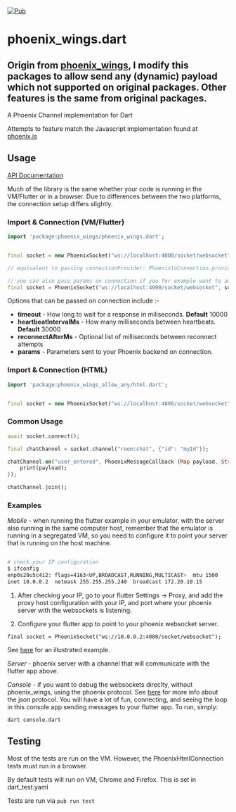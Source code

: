 [![Pub](https://img.shields.io/pub/v/phoenix_wings.svg?style=flat-square)](https://pub.dartlang.org/packages/phoenix_wings)


# phoenix_wings.dart

## Origin from [phoenix_wings](https://github.com/mfeckie/phoenix_wings), I modify this packages to allow send any (dynamic) payload which not supported on original packages. Other features is the same from original packages.

A Phoenix Channel implementation for Dart

Attempts to feature match the Javascript implementation found at [phoenix.js](https://github.com/phoenixframework/phoenix/blob/master/assets/js/phoenix.js)

## Usage

[API Documentation](https://pub.dartlang.org/documentation/phoenix_wings/latest/)

Much of the library is the same whether your code is running in the VM/Flutter or in a browser. Due to differences between the two platforms, the connection setup differs slightly.

### Import & Connection (VM/Flutter)

```dart
import 'package:phoenix_wings/phoenix_wings.dart';


final socket = new PhoenixSocket("ws://localhost:4000/socket/websocket");

// equivalent to passing connectionProvider: PhoenixIoConnection.provider

// you can also pass params on connection if you for example want to authenticate using a user token like
final socket = PhoenixSocket("ws://localhost:4000/socket/websocket", socketOptions: PhoenixSocketOptions(params: {"user_token":  'user token here'}, ));
```
Options that can be passed on connection include :-
- **timeout** - How long to wait for a response in miliseconds. **Default** 10000
- **heartbeatIntervalMs** - How many milliseconds between heartbeats. **Default** 30000
- **reconnectAfterMs** - Optional list of milliseconds between reconnect attempts
- **params** - Parameters sent to your Phoenix backend on connection.

### Import & Connection (HTML)

```dart
import 'package:phoenix_wings_allow_any/html.dart';


final socket = new PhoenixSocket("ws://localhost:4000/socket/websocket", connectionProvider: PhoenixHtmlConnection.provider);

```

### Common Usage

```dart
await socket.connect();

final chatChannel = socket.channel("room:chat", {"id": "myId"});

chatChannel.on("user_entered", PhoenixMessageCallback (Map payload, String _ref, String, _joinRef) {
    print(payload);
});

chatChannel.join();
```

### Examples

*Mobile* - when running the flutter example in your emulator, with the server
also running in the same computer host, remember that the emulator is running 
in a segregated VM, so you need to configure it to point your server that is
running on the host machine.

```bash

# check your IP configuration
$ ifconfig
enp0s20u5c4i2: flags=4163<UP,BROADCAST,RUNNING,MULTICAST>  mtu 1500
inet 10.0.0.2  netmask 255.255.255.240  broadcast 172.20.10.15
```

1. After checking your IP, go to your flutter Settings -> Proxy, and add the proxy
host configuration with your IP, and port where your phoenix server with the
websockets is listening.

2. Configure your flutter app to point to your phoenix websocket server.
```
final socket = PhoenixSocket("ws://10.0.0.2:4000/socket/websocket");
```
See
[here](https://stackoverflow.com/questions/6760585/accessing-localhostport-from-android-emulator)
for an illustrated example.

*Server* - phoenix server with a channel that will communicate with the flutter
app above.

*Console* - if you want to debug the websockets direclty, without phoenix_wings,
using the phoenix protocol. See
[here](http://graemehill.ca/websocket-clients-and-phoenix-channels/) for more
info about the json protocol. You will have a lot of fun, connecting, and seeing
the loop in this console app sending messages to your flutter app.
To run, simply:

```
dart console.dart
```

## Testing

Most of the tests are run on the VM. However, the PhoenixHtmlConnection tests must run in a browser. 

By default tests will run on VM, Chrome and Firefox.  This is set in dart_test.yaml

Tests are run via `pub run test`
